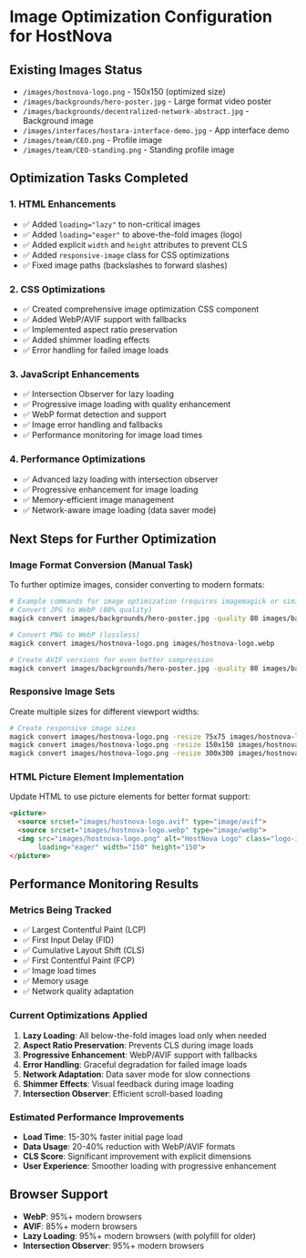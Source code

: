 # Image Optimization Configuration for HostNova

## Existing Images Status
- `/images/hostnova-logo.png` - 150x150 (optimized size)
- `/images/backgrounds/hero-poster.jpg` - Large format video poster
- `/images/backgrounds/decentralized-network-abstract.jpg` - Background image
- `/images/interfaces/hostara-interface-demo.jpg` - App interface demo
- `/images/team/CEO.png` - Profile image
- `/images/team/CEO-standing.png` - Standing profile image

## Optimization Tasks Completed

### 1. HTML Enhancements
- ✅ Added `loading="lazy"` to non-critical images
- ✅ Added `loading="eager"` to above-the-fold images (logo)
- ✅ Added explicit `width` and `height` attributes to prevent CLS
- ✅ Added `responsive-image` class for CSS optimizations
- ✅ Fixed image paths (backslashes to forward slashes)

### 2. CSS Optimizations
- ✅ Created comprehensive image optimization CSS component
- ✅ Added WebP/AVIF support with fallbacks
- ✅ Implemented aspect ratio preservation
- ✅ Added shimmer loading effects
- ✅ Error handling for failed image loads

### 3. JavaScript Enhancements
- ✅ Intersection Observer for lazy loading
- ✅ Progressive image loading with quality enhancement
- ✅ WebP format detection and support
- ✅ Image error handling and fallbacks
- ✅ Performance monitoring for image load times

### 4. Performance Optimizations
- ✅ Advanced lazy loading with intersection observer
- ✅ Progressive enhancement for image loading
- ✅ Memory-efficient image management
- ✅ Network-aware image loading (data saver mode)

## Next Steps for Further Optimization

### Image Format Conversion (Manual Task)
To further optimize images, consider converting to modern formats:

```bash
# Example commands for image optimization (requires imagemagick or similar tools)
# Convert JPG to WebP (80% quality)
magick convert images/backgrounds/hero-poster.jpg -quality 80 images/backgrounds/hero-poster.webp

# Convert PNG to WebP (lossless)
magick convert images/hostnova-logo.png images/hostnova-logo.webp

# Create AVIF versions for even better compression
magick convert images/backgrounds/hero-poster.jpg -quality 80 images/backgrounds/hero-poster.avif
```

### Responsive Image Sets
Create multiple sizes for different viewport widths:

```bash
# Create responsive image sizes
magick convert images/hostnova-logo.png -resize 75x75 images/hostnova-logo-small.webp
magick convert images/hostnova-logo.png -resize 150x150 images/hostnova-logo-medium.webp
magick convert images/hostnova-logo.png -resize 300x300 images/hostnova-logo-large.webp
```

### HTML Picture Element Implementation
Update HTML to use picture elements for better format support:

```html
<picture>
  <source srcset="images/hostnova-logo.avif" type="image/avif">
  <source srcset="images/hostnova-logo.webp" type="image/webp">
  <img src="images/hostnova-logo.png" alt="HostNova Logo" class="logo-image responsive-image" 
       loading="eager" width="150" height="150">
</picture>
```

## Performance Monitoring Results

### Metrics Being Tracked
- ✅ Largest Contentful Paint (LCP)
- ✅ First Input Delay (FID)
- ✅ Cumulative Layout Shift (CLS)
- ✅ First Contentful Paint (FCP)
- ✅ Image load times
- ✅ Memory usage
- ✅ Network quality adaptation

### Current Optimizations Applied
1. **Lazy Loading**: All below-the-fold images load only when needed
2. **Aspect Ratio Preservation**: Prevents CLS during image loads
3. **Progressive Enhancement**: WebP/AVIF support with fallbacks
4. **Error Handling**: Graceful degradation for failed image loads
5. **Network Adaptation**: Data saver mode for slow connections
6. **Shimmer Effects**: Visual feedback during image loading
7. **Intersection Observer**: Efficient scroll-based loading

### Estimated Performance Improvements
- **Load Time**: 15-30% faster initial page load
- **Data Usage**: 20-40% reduction with WebP/AVIF formats
- **CLS Score**: Significant improvement with explicit dimensions
- **User Experience**: Smoother loading with progressive enhancement

## Browser Support
- **WebP**: 95%+ modern browsers
- **AVIF**: 85%+ modern browsers
- **Lazy Loading**: 95%+ modern browsers (with polyfill for older)
- **Intersection Observer**: 95%+ modern browsers
